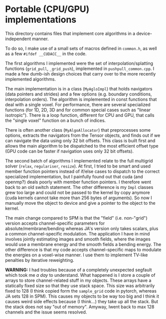 # Portable (CPU/GPU) implementations

This directory contains files that implement
core algorithms in a device-independent manner.

To do so, I make use of a small sets of macros defined in `common.h`, 
as well as a few `#ifdef __CUDACC__` in the code.

The first algorithms I implemented were the set of interpolation/splatting 
functions (`grid_pull`, `_grid_push`), implemented in `pushpull_common.cpp`.
I made a few dumb-ish design choices that carry over to the more recently 
implemented algorithms.

The main implementation is in a class (`MyAgloImpl`) that holds navigators
(data pointers and strides) and a few options (e.g. boundary conditions, 
interpolation orders). The algorithm is implemented in const functions that 
deal with a single voxel. For performance, there are several specialized 
functions (for 1D, 2D, 3D and for common special cases such as 
"linear isotropic"). There is a loop function, different for CPU and GPU, 
that calls the "single voxel" function on a bunch of indices.

There is often another class (`MyAlgoAllocator`) that preprocesses some 
options, extracts the navigators from the Tensor objects, and finds out 
if we can navigate the data using only 32 bit offsets. This class is 
built first and allows the main algorithm to be dispatched to the most efficient
offset type (GPU code can be faster if navigation uses only 32 bit offsets).

The second batch of algorithms I implemented relate to the full multigrid solver
(`relax`, `regulariser`, `resize`). At first, I tried to be smart and used 
member function pointers instead of if/else cases to dispatch to the correct 
specialized implementation, but I painfully found out that cuda (and openmp?) 
deals poorly with member function pointers. I therefore went back to an old 
switch statement. The other difference is my `Impl` classes grew too
large and could not be passed to the kernel by copy anymore (cuda kernels
cannot take more than 256 bytes of arguments). So now I manually move 
the object to device and give a pointer to the object to the kernel.

The main change compared to SPM is that the "field" (i.e. non-"grid") version
accepts channel-specific parameters for absolute/membrane/bending whereas JA's
version only takes scalars, plus a common channel-specific modulation. 
The application I have in mind involves jointly estimating images and smooth 
fields, where the images would use a membrane energy and the smooth fields a
bending energy. The other difference is that my code accepts channel-specific
maps to modulate the energies on a voxel-wise manner. I use them to implement 
TV-like penalties by iterative reweighting.

**WARNING:** I had troubles because of a completely unexpected segfault
which took me *a day* to understand. What happened is I store a couple of 
arrays to store channel-related stuff in my objects. These arrays have a 
statically fixed size so that they use stack space. This size was arbitrarily 
fixed to 128 (I think copied form the `sample_grid` code in pytorch,
whereas JA sets 128 in SPM). This causes my objects to be way too big 
and I think it causes weird side effects because (I think...) they take 
up all the stack. But the stack does not say "out of memory". Amyway,
Iwent back to max 128 channels and the issue seems resolved. 